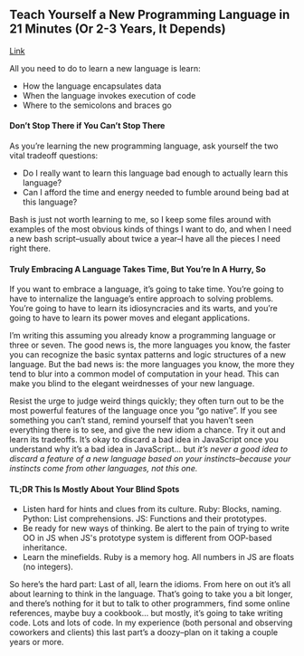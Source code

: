 ## Teach Yourself a New Programming Language in 21 Minutes (Or 2-3 Years, It Depends)
[Link](http://heartmindcode.com/2013/06/18/teach-yourself-a-new-programming-language-in-21-minutes-or-2-3-years-it-depends/)

All you need to do to learn a new language is learn:

- How the language encapsulates data
- When the language invokes execution of code
- Where to the semicolons and braces go

#### Don’t Stop There if You Can’t Stop There

As you’re learning the new programming language, ask yourself the two vital tradeoff questions:

- Do I really want to learn this language bad enough to actually learn this language?
- Can I afford the time and energy needed to fumble around being bad at this language?

Bash is just not worth learning to me, so I keep some files around with examples of the most obvious kinds of things I want to do, and when I need a new bash script–usually about twice a year–I have all the pieces I need right there.

#### Truly Embracing A Language Takes Time, But You’re In A Hurry, So

If you want to embrace a language, it’s going to take time. You’re going to have to internalize the language’s entire approach to solving problems. You’re going to have to learn its idiosyncracies and its warts, and you’re going to have to learn its power moves and elegant applications.

I’m writing this assuming you already know a programming language or three or seven. The good news is, the more languages you know, the faster you can recognize the basic syntax patterns and logic structures of a new language. But the bad news is: the more languages you know, the more they tend to blur into a common model of computation in your head. This can make you blind to the elegant weirdnesses of your new language. 

Resist the urge to judge weird things quickly; they often turn out to be the most powerful features of the language once you “go native”. If you see something you can’t stand, remind yourself that you haven’t seen everything there is to see, and give the new idiom a chance. Try it out and learn its tradeoffs. It’s okay to discard a bad idea in JavaScript once you understand why it’s a bad idea in JavaScript… but *it’s never a good idea to discard a feature of a new language based on your instincts–because your instincts come from other languages, not this one.*

#### TL;DR This Is Mostly About Your Blind Spots

- Listen hard for hints and clues from its culture. Ruby: Blocks, naming. Python: List comprehensions. JS: Functions and their prototypes.
- Be ready for new ways of thinking. Be alert to the pain of trying to write OO in JS when JS's prototype system is different from OOP-based inheritance.
- Learn the minefields. Ruby is a memory hog. All numbers in JS are floats (no integers).

So here’s the hard part: Last of all, learn the idioms. From here on out it’s all about learning to think in the language. That’s going to take you a bit longer, and there’s nothing for it but to talk to other programmers, find some online references, maybe buy a cookbook… but mostly, it’s going to take writing code. Lots and lots of code. In my experience (both personal and observing coworkers and clients) this last part’s a doozy–plan on it taking a couple years or more.
